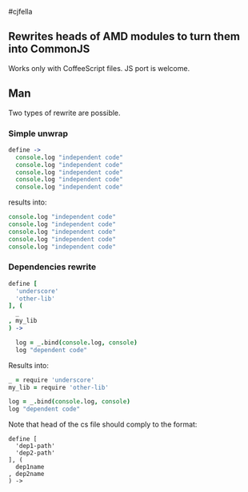 #cjfella
## Rewrites heads of AMD modules to turn them into CommonJS
Works only with CoffeeScript files. JS port is welcome.

## Man
Two types of rewrite are possible.
### Simple unwrap
```coffeescript
define ->
  console.log "independent code"
  console.log "independent code"
  console.log "independent code"
  console.log "independent code"
  console.log "independent code"
```
results into:
```coffeescript
console.log "independent code"
console.log "independent code"
console.log "independent code"
console.log "independent code"
console.log "independent code"
```

### Dependencies rewrite
```coffeescript
define [
  'underscore'
  'other-lib'
], (
  _
, my_lib
) ->

  log = _.bind(console.log, console)
  log "dependent code"
```

Results into:
```coffeescript
_ = require 'underscore'
my_lib = require 'other-lib'

log = _.bind(console.log, console)
log "dependent code"
```


Note that head of the cs file should comply to the format:
```
define [
  'dep1-path'
  'dep2-path'
], (
  dep1name
, dep2name
) ->
```

